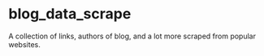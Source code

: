 # blog_data_scrape
A collection of links, authors of blog, and a lot more scraped from popular websites.
